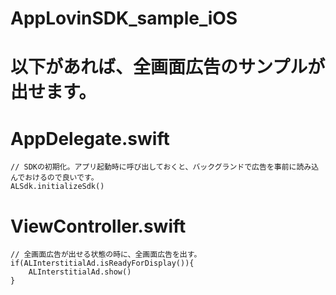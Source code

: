# AppLovinSDK_sample_iOS

# 以下があれば、全画面広告のサンプルが出せます。

# AppDelegate.swift

	// SDKの初期化。アプリ起動時に呼び出しておくと、バックグランドで広告を事前に読み込んでおけるので良いです。
    ALSdk.initializeSdk()

# ViewController.swift
	// 全画面広告が出せる状態の時に、全画面広告を出す。
	if(ALInterstitialAd.isReadyForDisplay()){
        ALInterstitialAd.show()
    }
